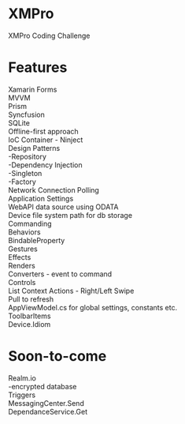 # XMPro
XMPro Coding Challenge

# Features

Xamarin Forms</br>
MVVM</br>
Prism</br>
Syncfusion</br>
SQLite</br>
Offline-first approach</br>
IoC Container - Ninject</br>
Design Patterns</br>
-Repository</br>
-Dependency Injection</br>
-Singleton</br>
-Factory</br>
Network Connection Polling</br>
Application Settings</br>
WebAPI data source using ODATA</br>
Device file system path for db storage</br>
Commanding</br>
Behaviors</br>
BindableProperty</br>
Gestures</br>
Effects</br>
Renders</br>
Converters - event to command</br>
Controls</br>
List Context Actions - Right/Left Swipe</br>
Pull to refresh</br>
AppViewModel.cs for global settings, constants etc.</br>
ToolbarItems</br>
Device.Idiom</br>


# Soon-to-come
Realm.io</br>
-encrypted database</br>
Triggers</br>
MessagingCenter.Send</br>
DependanceService.Get<T></br>


